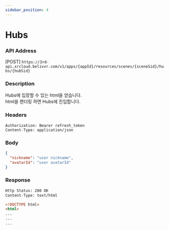 ```yaml
---
sidebar_position: 4
---
```


# Hubs

### API Address

[POST] `https://3rd-api.xrcloud.belivvr.com/v1/apps/{appId}/resources/scenes/{sceneSid}/hubs/{hubSid}`

### Description

Hubs에 입장할 수 있는 html을 얻습니다.  
html을 랜더링 하면 Hubs에 진입합니다.

### Headers

```
Authorization: Bearer refresh_token
Content-Type: application/json
```

### Body

```json
{
  "nickname": "user nickname",
  "avatarId": "user avatarId"
}
```

### Response

```html
Http Status: 200 OK
Content-Type: text/html

<!DOCTYPE html>
<html>
...
...
...
```
